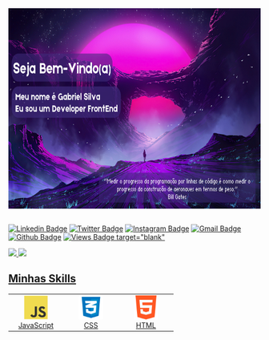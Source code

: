   <div class="header">
   <img align="center" alt="Coding" height="400px" width="1920px" 
   src="./img/image1.png">
  </div><br>



[![Linkedin Badge](https://img.shields.io/badge/-gabrielsilva-blue?style=flat&logo=Linkedin&logoColor=white&link=https://www.linkedin.com/in/gabrielsilva-desenvolvedor/)](https://www.linkedin.com/in/gabrielsilva-desenvolvedor/)
[![Twitter Badge](https://img.shields.io/badge/-ugabrielsilwa-1ca0f1?style=flat&labelColor=1ca0f1&logo=twitter&logoColor=white&link=https://twitter.com/ugabrielsilwa)](https://twitter.com/ugabrielsilwa)
[![Instagram Badge](https://img.shields.io/badge/-@u.silwa-purple?style=flat&logo=instagram&logoColor=white&link=https://instagram.com/u.silwa/)](https://instagram.com/u.silwa)
[![Gmail Badge](https://img.shields.io/badge/-GabrielSilva-c14438?style=flat&logo=Gmail&logoColor=white&link=mailto:gabrielsilva.edifi@gmail.com)](mailto:gabrielsilva.edifi@gmail.com)
[![Github Badge](https://img.shields.io/github/followers/gabrielsilvva?color=green&logo=github)](https://github.com/gabrielsilvva?tab=followers)
[![Views Badge target="blank"](https://komarev.com/ghpvc/?username=gabrielsilvva)](https://github.com/gabrielsilvva/gabrielsilvva)

<div>
   <a href="https://github.com/gabrielsilvva">
   <img width=400px src="https://github-readme-stats.vercel.app/api?username=gabrielsilvva&show_icons=true&theme=tokyonight&include_all_commits=true&count_private=true"/>
   <img width=400px src="https://github-readme-stats.vercel.app/api/top-langs/?username=gabrielsilvva&layout=compact&langs_count=6&theme=tokyonight"/>

</div>



<h2 align="left" id="gabrielsilvva-tech">Minhas Skills</h2>

<table>
  <tr>
    <td align="center" width="96">
      <a href="#gabrielsilvva-tech">
        <img src="./img/javascript-original.svg" width="48" height="48" alt="JavaScript" />
      </a>
      <br>JavaScript
    </td>
    <td align="center" width="96">
      <a href="#gabrielsilvva-tech">
        <img src="./img/logo-css-3-2048.png" width="48" height="48" alt="CSS" />
      </a>
      <br>CSS
    </td>
    <td align="center" width="96">
      <a href="#gabrielsilvva-tech">
        <img src="./img/732212.png" width="48" height="48" alt="HTML" />
      </a>
      <br>HTML
    </td>
  </tr>
</table>



